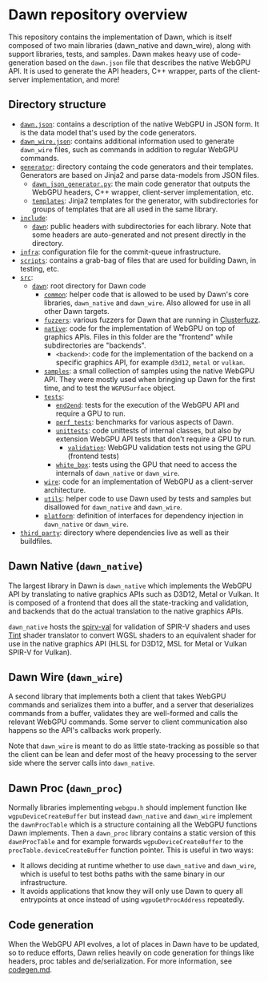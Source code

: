 # Dawn repository overview

This repository contains the implementation of Dawn, which is itself composed of two main libraries (dawn_native and dawn_wire), along with support libraries, tests, and samples. Dawn makes heavy use of code-generation based on the `dawn.json` file that describes the native WebGPU API. It is used to generate the API headers, C++ wrapper, parts of the client-server implementation, and more!

## Directory structure

- [`dawn.json`](../../src/dawn/dawn.json): contains a description of the native WebGPU in JSON form. It is the data model that's used by the code generators.
- [`dawn_wire.json`](../../src/dawn/dawn_wire.json): contains additional information used to generate `dawn_wire` files, such as commands in addition to regular WebGPU commands.
- [`generator`](../../generator): directory containg the code generators and their templates. Generators are based on Jinja2 and parse data-models from JSON files.
    - [`dawn_json_generator.py`](../../generator/dawn_json_generator.py): the main code generator that outputs the WebGPU headers, C++ wrapper, client-server implementation, etc.
    - [`templates`](../../generator/templates): Jinja2 templates for the generator, with subdirectories for groups of templates that are all used in the same library.
- [`include`](../../include):
    - [`dawn`](../../include/dawn): public headers with subdirectories for each library. Note that some headers are auto-generated and not present directly in the directory.
- [`infra`](../../infra): configuration file for the commit-queue infrastructure.
- [`scripts`](../../scripts): contains a grab-bag of files that are used for building Dawn, in testing, etc.
- [`src`](../../src):
  - [`dawn`](../../src/dawn): root directory for Dawn code
      - [`common`](../../src/dawn/common): helper code that is allowed to be used by Dawn's core libraries, `dawn_native` and `dawn_wire`. Also allowed for use in all other Dawn targets.
      - [`fuzzers`](../../src/dawn/fuzzers): various fuzzers for Dawn that are running in [Clusterfuzz](https://google.github.io/clusterfuzz/).
      - [`native`](../../src/dawn/native): code for the implementation of WebGPU on top of graphics APIs. Files in this folder are the "frontend" while subdirectories are "backends".
         - `<backend>`: code for the implementation of the backend on a specific graphics API, for example `d3d12`, `metal` or `vulkan`.
      - [`samples`](../../src/dawn/samples): a small collection of samples using the native WebGPU API. They were mostly used when bringing up Dawn for the first time, and to test the `WGPUSurface` object.
      - [`tests`](../../src/dawn/tests):
        - [`end2end`](../../src/dawn/tests/end2end): tests for the execution of the WebGPU API and require a GPU to run.
        - [`perf_tests`](../../src/dawn/tests/perf_tests): benchmarks for various aspects of Dawn.
        - [`unittests`](../../src/dawn/tests/unittests): code unittests of internal classes, but also by extension WebGPU API tests that don't require a GPU to run.
          - [`validation`](../../src/dawn/tests/unittests/validation): WebGPU validation tests not using the GPU (frontend tests)
        - [`white_box`](../../src/dawn/tests/white_box): tests using the GPU that need to access the internals of `dawn_native` or `dawn_wire`.
      - [`wire`](../../src/dawn/wire): code for an implementation of WebGPU as a client-server architecture.
      - [`utils`](../../src/dawn/utils): helper code to use Dawn used by tests and samples but disallowed for `dawn_native` and `dawn_wire`.
      - [`platform`](../../src/dawn/platform): definition of interfaces for dependency injection in `dawn_native` or `dawn_wire`.
- [`third_party`](../../third_party): directory where dependencies live as well as their buildfiles.

## Dawn Native (`dawn_native`)

The largest library in Dawn is `dawn_native` which implements the WebGPU API by translating to native graphics APIs such as D3D12, Metal or Vulkan. It is composed of a frontend that does all the state-tracking and validation, and backends that do the actual translation to the native graphics APIs.

`dawn_native` hosts the [spirv-val](https://github.com/KhronosGroup/SPIRV-Tools) for validation of SPIR-V shaders and uses [Tint](https://dawn.googlesource.com/tint/) shader translator to convert WGSL shaders to an equivalent shader for use in the native graphics API (HLSL for D3D12, MSL for Metal or Vulkan SPIR-V for Vulkan).

## Dawn Wire (`dawn_wire`)

A second library that implements both a client that takes WebGPU commands and serializes them into a buffer, and a server that deserializes commands from a buffer, validates they are well-formed and calls the relevant WebGPU commands. Some server to client communication also happens so the API's callbacks work properly.

Note that `dawn_wire` is meant to do as little state-tracking as possible so that the client can be lean and defer most of the heavy processing to the server side where the server calls into `dawn_native`.

## Dawn Proc (`dawn_proc`)

Normally libraries implementing `webgpu.h` should implement function like `wgpuDeviceCreateBuffer` but instead `dawn_native` and `dawn_wire` implement the `dawnProcTable` which is a structure containing all the WebGPU functions Dawn implements. Then a `dawn_proc` library contains a static version of this `dawnProcTable` and for example forwards `wgpuDeviceCreateBuffer` to the `procTable.deviceCreateBuffer` function pointer. This is useful in two ways:

 - It allows deciding at runtime whether to use `dawn_native` and `dawn_wire`, which is useful to test boths paths with the same binary in our infrastructure.
 - It avoids applications that know they will only use Dawn to query all entrypoints at once instead of using `wgpuGetProcAddress` repeatedly.

## Code generation

When the WebGPU API evolves, a lot of places in Dawn have to be updated, so to reduce efforts, Dawn relies heavily on code generation for things like headers, proc tables and de/serialization. For more information, see [codegen.md](codegen.md).
